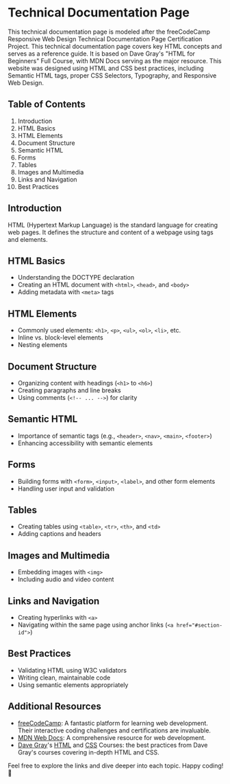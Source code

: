 # Technical Documentation Page

This technical documentation page is modeled after the freeCodeCamp Responsive Web Design Technical Documentation Page Certification Project. This technical documentation page covers key HTML concepts and serves as a reference guide. It is based on Dave Gray's "HTML for Beginners" Full Course, with MDN Docs serving as the major resource. This website was designed using HTML and CSS best practices, including Semantic HTML tags, proper CSS Selectors, Typography, and Responsive Web Design.

## Table of Contents

1. Introduction
2. HTML Basics
3. HTML Elements
4. Document Structure
5. Semantic HTML
6. Forms
7. Tables
8. Images and Multimedia
9. Links and Navigation
10. Best Practices

## Introduction

HTML (Hypertext Markup Language) is the standard language for creating web pages. It defines the structure and content of a webpage using tags and elements.

## HTML Basics

- Understanding the DOCTYPE declaration
- Creating an HTML document with `<html>`, `<head>`, and `<body>`
- Adding metadata with `<meta>` tags

## HTML Elements

- Commonly used elements: `<h1>`, `<p>`, `<ul>`, `<ol>`, `<li>`, etc.
- Inline vs. block-level elements
- Nesting elements

## Document Structure

- Organizing content with headings (`<h1>` to `<h6>`)
- Creating paragraphs and line breaks
- Using comments (`<!-- ... -->`) for clarity

## Semantic HTML

- Importance of semantic tags (e.g., `<header>`, `<nav>`, `<main>`, `<footer>`)
- Enhancing accessibility with semantic elements

## Forms

- Building forms with `<form>`, `<input>`, `<label>`, and other form elements
- Handling user input and validation

## Tables

- Creating tables using `<table>`, `<tr>`, `<th>`, and `<td>`
- Adding captions and headers

## Images and Multimedia

- Embedding images with `<img>`
- Including audio and video content

## Links and Navigation

- Creating hyperlinks with `<a>`
- Navigating within the same page using anchor links (`<a href="#section-id">`)

## Best Practices

- Validating HTML using W3C validators
- Writing clean, maintainable code
- Using semantic elements appropriately

## Additional Resources
- [freeCodeCamp](https://www.freecodecamp.org/): A fantastic platform for learning web development. Their interactive coding challenges and certifications are invaluable.
- [MDN Web Docs](https://developer.mozilla.org/en-US/): A comprehensive resource for web development.
- [Dave Gray](https://github.com/gitdagray)'s [HTML](https://youtu.be/mJgBOIoGihA?si=sj-cuMSOkdLpMpq7) and [CSS](https://youtu.be/n4R2E7O-Ngo?si=8x9JHE1dRqiU_6S_) Courses: the best practices from Dave Gray's courses covering in-depth HTML and CSS.

Feel free to explore the links and dive deeper into each topic. Happy coding! 🚀